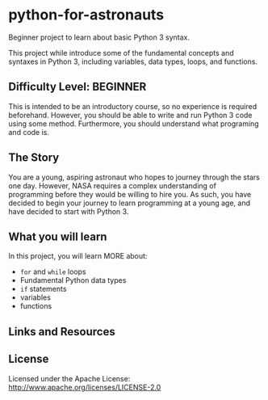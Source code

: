 # python-for-astronauts


Beginner project to learn about basic Python 3 syntax.

This project while introduce some of the fundamental concepts and syntaxes in Python 3, including variables, data types, loops, and functions.

## Difficulty Level:  BEGINNER

This is intended to be an introductory course, so no experience is required beforehand. However, you should be able to write and run Python 3 code using some method. Furthermore, you should understand what programing and code is.

## The Story

You are a young, aspiring astronaut who hopes to journey through the stars one day. However, NASA requires a complex understanding of programming before they would be willing to hire you. As such, you have decided to begin your journey to learn programming at a young age, and have decided to start with Python 3. 

## What you will learn

In this project, you will learn MORE about:
* `for` and `while` loops
* Fundamental Python data types
* `if` statements
* variables
* functions


## Links and Resources

## License

Licensed under the Apache License: http://www.apache.org/licenses/LICENSE-2.0
